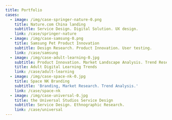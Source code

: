 ```yaml
---
title: Portfolio
cases:
  - image: /img/case-springer-nature-0.png
    title: Nature.com China landing
    subtitle: Service Design. Digital Solution. UX design.
    link: /case/springer-nature
  - image: /img/case-samsung-0.png
    title: Samsung Pet Product Innovation
    subtitle: Design Research. Product Innovation. User testing.
    link: /case/samsung
  - image: /img/case-adult-learning-0.jpg
    subtitle: Product Innovation. Market Landscape Analysis. Trend Research.
    title: Adult Digital Learning Trends
    link: /case/adult-learning
  - image: /img/case-space-nk-0.jpg
    title: Space NK Branding
    subtitle: 'Branding, Market Research. Trend Analysis.'
    link: /case/space-nk
  - image: /img/case-universal-0.jpg
    title: the Universal Studios Service Design
    subtitle: Service Design. Ethnographic Research.
    link: /case/universal
---
```

